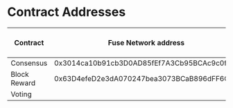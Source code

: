 # Contract Addresses

| Contract     | Fuse Network address                       | Spark Testnet address |
| ------------ | ------------------------------------------ | --------------------- |
| Consensus    | 0x3014ca10b91cb3D0AD85fEf7A3Cb95BCAc9c0f79 |                       |
| Block Reward | 0x63D4efeD2e3dA070247bea3073BCaB896dFF6C9B |                       |
| Voting       |                                            |                       |

